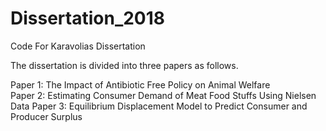 # Dissertation_2018
Code For Karavolias Dissertation


The dissertation is divided into three papers as follows.

Paper 1: The Impact of Antibiotic Free Policy on Animal Welfare <br />
Paper 2: Estimating Consumer Demand of Meat Food Stuffs Using Nielsen Data
Paper 3: Equilibrium Displacement Model to Predict Consumer and Producer Surplus
